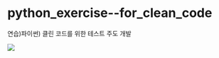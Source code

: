 # python_exercise--for_clean_code
연습)파이썬) 클린 코드를 위한 테스트 주도 개발

<img src="https://secure.travis-ci.org/yhk1038/python_exercise--for_clean_code.png">
